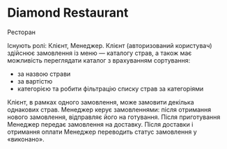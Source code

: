 # Diamond Restaurant

Ресторан

Існують ролі: Клієнт, Менеджер. Клієнт (авторизований користувач) здійснює замовлення із меню — каталогу страв, а також
має можливість переглядати каталог з врахуванням сортування:

- за назвою страви
- за вартістю
- категорією та робити фільтрацію списку страв за категоріями

Клієнт, в рамках одного замовлення, може замовити декілька однакових страв. Менеджер керує замовленнями: після отримання
нового замовлення, відправляє його на готування. Після приготування Менеджер передає замовлення на доставку. Після
доставки і отримання оплати Менеджер переводить статус замовлення у «виконано».
